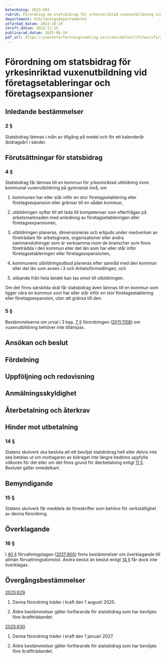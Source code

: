 ```yaml
---
beteckning: 2023:603
rubrik: Förordning om statsbidrag för yrkesinriktad vuxenutbildning vid företagsetableringar och företagsexpansioner
departement: Utbildningsdepartementet
utfardad_datum: 2023-10-19
ikraft_datum: 2023-11-25
publicerad_datum: 2025-06-10
pdf_url: https://svenskforfattningssamling.se/sites/default/files/sfs/2023-10/SFS2023-603.pdf
---
```


# Förordning om statsbidrag för yrkesinriktad vuxenutbildning vid företagsetableringar och företagsexpansioner

## Inledande bestämmelser

### 2 §

Statsbidrag lämnas i mån av tillgång på medel och för ett kalenderår (bidragsår) i sänder.

## Förutsättningar för statsbidrag

### 4 §

Statsbidrag får lämnas till en kommun för yrkesinriktad utbildning inom kommunal vuxenutbildning på gymnasial nivå, om

1. kommunen har eller står inför en stor företagsetablering eller företagsexpansion eller gränsar till en sådan kommun,

2. utbildningen syftar till att leda till kompetenser som efterfrågas på arbetsmarknaden med anledning av företagsetableringen eller företagsexpansionen,

3. utbildningen planeras, dimensioneras och erbjuds under medverkan av företrädare för arbetsgivare, organisationer eller andra sammanslutningar som är verksamma inom de branscher som finns företrädda i den kommun eller det län som har eller står inför företagsetableringen eller företagsexpansionen,

4. kommunens utbildningsutbud planeras efter samråd med den kommun eller det län som avses i 3 och Arbetsförmedlingen, och

5. sökande från hela landet kan tas emot till utbildningen.

Om det finns särskilda skäl får statsbidrag även lämnas till en kommun som ligger nära en kommun som har eller står inför en stor företagsetablering eller företagsexpansion, utan att gränsa till den.

### 5 §

Bestämmelserna om urval i 3 kap. [7 §](#kap3.7) förordningen ([2011:1108](https://selex.se/eli/sfs/2011/1108)) om vuxenutbildning behöver inte tillämpas.

## Ansökan och beslut

## Fördelning

## Uppföljning och redovisning

## Anmälningsskyldighet

## Återbetalning och återkrav

## Hinder mot utbetalning

### 14 §

Statens skolverk ska besluta att ett beviljat statsbidrag helt eller delvis inte ska betalas ut om mottagaren av bidraget inte längre bedöms uppfylla villkoren för det eller om det finns grund för återbetalning enligt [11 §](#11). Beslutet gäller omedelbart.

## Bemyndigande

### 15 §

Statens skolverk får meddela de föreskrifter som behövs för verkställighet av denna förordning.

## Överklagande

### 16 §

I [40 §](#40) förvaltningslagen ([2017:900](https://selex.se/eli/sfs/2017/900)) finns bestämmelser om överklagande till allmän förvaltningsdomstol. Andra beslut än beslut enligt [14 §](#14) får dock inte överklagas.

## Övergångsbestämmelser

[2025:629](https://selex.se/eli/sfs/2025/629)

1. Denna förordning träder i kraft den 1 augusti 2025.

2. Äldre bestämmelser gäller fortfarande för statsbidrag som har beviljats före ikraftträdandet.

[2025:630](https://selex.se/eli/sfs/2025/630)

1. Denna förordning träder i kraft den 1 januari 2027.

2. Äldre bestämmelser gäller fortfarande för statsbidrag som har beviljats före ikraftträdandet.